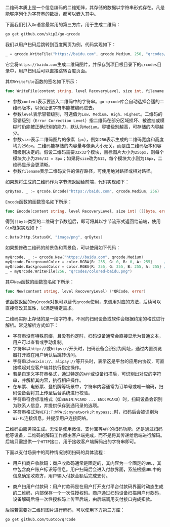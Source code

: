 二维码本质上是一个信息编码的二维矩阵，其存储的数据以字符串形式存在。凡是能够序列化为字符串的数据，都可以嵌入其中。

下面我们引入`Go`语言最常用的第三方库，用于生成二维码：

```sh
go get github.com/skip2/go-qrcode
```

我们以用户扫码后跳转到百度网页为例，代码实现如下：

```go
_ = qrcode.WriteFile("https://baidu.com", qrcode.Medium, 256, "qrcodes/baidu.png")
```

它会将`https://baidu.com`生成二维码图片，并保存到项目根目录下的`qrcodes`目录中，用户扫码后可以直接跳转百度页面。

其中`WriteFile`函数的签名如下所示：

```go
func WriteFile(content string, level RecoveryLevel, size int, filename string) error
```

- 参数`content`表示要嵌入二维码中的字符串。`go-qrcode`库会自动选择合适的二维码版本，以保证该字符串能被编码进去。
- 参数`level`表示容错级别，可选值为`Low`、`Medium`、`High`、`Highest`。二维码的容错级别（`Error Correction Level`）指二维码在部分区域损坏、被遮挡或模糊时仍能被正确识别的能力，默认为`Medium`。容错级别越高，可存储的内容越少。
- 参数`size`表示二维码图片的像素（`px`），例如`256`表示生成的二维码宽度和高度均为`256px`。二维码能存储的内容量与像素大小无关，而是由二维码版本和容错级别决定的。假设二维码需要`32x32`个模块，目标图片大小为`256px`，则每个模块大小为`256/32 = 8px`；如果将`size`改为`512`，每个模块大小则为`16px`，二维码显示会更清晰。
- 参数`filename`表示二维码文件的保存路径，可使用绝对路径或相对路径。

如果想将生成的二维码作为字节流返回给前端，代码实现如下：

```go
qrBytes, _ := qrcode.Encode("https://baidu.com", qrcode.Medium, 256)
```

`Encode`函数的函数签名如下所示：

```go
func Encode(content string, level RecoveryLevel, size int) ([]byte, error)
```

得到`[]byte`类型的二维码字节数组后，即可将其以字节流形式返回给前端，使用`Gin`框架实现如下：

```go
c.Data(http.StatusOK, "image/png", qrBytes)
```

如果想修改二维码的前景色和背景色，可以使用如下代码：

```go
myQrcode, _ := qrcode.New("https://baidu.com", qrcode.Medium)
myQrcode.ForegroundColor = color.RGBA{R: 255, G: 0, B: 0, A: 255}     // 红色
myQrcode.BackgroundColor = color.RGBA{R: 255, G: 255, B: 255, A: 255} // 白色
_ = myQrcode.WriteFile(256, "qrcodes/colored-baidu.png")
```

其中`New`函数的函数签名如下所示：

```go
func New(content string, level RecoveryLevel) (*QRCode, error)
```

该函数返回的`myQrcode`对象可以替代`qrcode`使用，来调用对应的方法，后续可以直接修改其属性，以满足特定需求。

二维码实际上存储的是一段字符串，不同的扫码设备或软件会根据约定的格式进行解析。常见解析方式如下：

- 字符串没有特殊前缀，且没有约定时，扫码设备通常会直接显示为普通文本，用户可以查看或手动复制。
- 字符串以`http://`或`https://`开头时，扫码设备会识别为网址，通过内置浏览器打开或在用户确认后跳转访问。
- 字符串以`weixin://`、`alipay://`等开头时，表示这是平台的应用内协议，可直接唤起对应客户端并执行指定操作。
- 若是自定义字符串格式，通过特定的`APP`或设备扫描后，可识别出对应的字符串，并解析其内容，执行相应操作。
- 在车票、电影票、登机牌等场景中，字符串内容通常为订单号或唯一编码，扫码设备会将其上传至后台系统进行校验。
- 字符串符合标准格式（如`BEGIN:VCARD ... END:VCARD`）时，扫码设备会识别为联系人信息，并提供保存到通讯录的选项。
- 字符串格式为`WIFI:T:WPA;S:mynetwork;P:mypass;;`时，扫码后会被识别为`Wi-Fi`连接信息，并提示用户连接网络。

二维码由服务端生成。无论是使用微信、支付宝等`APP`的扫码功能，还是通过扫码枪等设备，二维码的解码工作都由客户端完成，而不是将其传递给后端进行解码。后端只需提供一个`HTTP`接口，用于接收客户端解码出的字符串即可。

下面以支付场景中的两种情况说明扫码的具体流程：

- 用户扫商户收款码：商户收款码通常是固定的，其内容为一个固定的`URL`，其中包含商户账户标识等信息。用户扫码后会进入付款界面，系统根据`URL`中的信息确定收款方，用户输入付款金额后完成支付。

- 商户扫用户付款码：用户付款码是在用户打开支付平台付款码界面时动态生成的二维码，内部保存一个一次性授权码。商户通过扫码设备扫描用户付款码，设备解码后将一次性授权码上传至后端，由后端调用支付接口完成扣款。

后端若需要对二维码图片进行解码，可以使用下方第三方库：

```sh
go get github.com/tuotoo/qrcode
```

